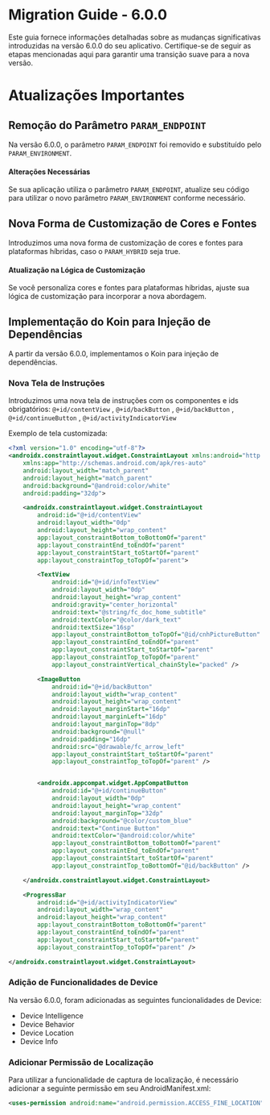 # Migration Guide - 6.0.0

Este guia fornece informações detalhadas sobre as mudanças significativas introduzidas na versão 6.0.0 do seu aplicativo. Certifique-se de seguir as etapas mencionadas aqui para garantir uma transição suave para a nova versão.

# Atualizações Importantes

## Remoção do Parâmetro `PARAM_ENDPOINT`

Na versão 6.0.0, o parâmetro `PARAM_ENDPOINT` foi removido e substituído pelo `PARAM_ENVIRONMENT`.

#### Alterações Necessárias

Se sua aplicação utiliza o parâmetro `PARAM_ENDPOINT`, atualize seu código para utilizar o novo parâmetro `PARAM_ENVIRONMENT` conforme necessário.

## Nova Forma de Customização de Cores e Fontes

Introduzimos uma nova forma de customização de cores e fontes para plataformas híbridas, caso o `PARAM_HYBRID` seja true.

#### Atualização na Lógica de Customização

Se você personaliza cores e fontes para plataformas híbridas, ajuste sua lógica de customização para incorporar a nova abordagem.

## Implementação do Koin para Injeção de Dependências

A partir da versão 6.0.0, implementamos o Koin para injeção de dependências.

### Nova Tela de Instruções

Introduzimos uma nova tela de instruções com os componentes e ids obrigatórios:
`@+id/contentView` <ConstraintLayout />, `@+id/backButton` <ImageButton />, `@+id/backButton` <ImageButton />, `@+id/continueButton` <AppCompatButton />, `@+id/activityIndicatorView` <ProgressBar />

Exemplo de tela customizada:

```xml
<?xml version="1.0" encoding="utf-8"?>
<androidx.constraintlayout.widget.ConstraintLayout xmlns:android="http://schemas.android.com/apk/res/android"
    xmlns:app="http://schemas.android.com/apk/res-auto"
    android:layout_width="match_parent"
    android:layout_height="match_parent"
    android:background="@android:color/white"
    android:padding="32dp">

    <androidx.constraintlayout.widget.ConstraintLayout
        android:id="@+id/contentView"
        android:layout_width="0dp"
        android:layout_height="wrap_content"
        app:layout_constraintBottom_toBottomOf="parent"
        app:layout_constraintEnd_toEndOf="parent"
        app:layout_constraintStart_toStartOf="parent"
        app:layout_constraintTop_toTopOf="parent">

        <TextView
            android:id="@+id/infoTextView"
            android:layout_width="0dp"
            android:layout_height="wrap_content"
            android:gravity="center_horizontal"
            android:text="@string/fc_doc_home_subtitle"
            android:textColor="@color/dark_text"
            android:textSize="16sp"
            app:layout_constraintBottom_toTopOf="@id/cnhPictureButton"
            app:layout_constraintEnd_toEndOf="parent"
            app:layout_constraintStart_toStartOf="parent"
            app:layout_constraintTop_toTopOf="parent"
            app:layout_constraintVertical_chainStyle="packed" />

        <ImageButton
            android:id="@+id/backButton"
            android:layout_width="wrap_content"
            android:layout_height="wrap_content"
            android:layout_marginStart="16dp"
            android:layout_marginLeft="16dp"
            android:layout_marginTop="8dp"
            android:background="@null"
            android:padding="16dp"
            android:src="@drawable/fc_arrow_left"
            app:layout_constraintStart_toStartOf="parent"
            app:layout_constraintTop_toTopOf="parent" />


        <androidx.appcompat.widget.AppCompatButton
            android:id="@+id/continueButton"
            android:layout_width="0dp"
            android:layout_height="wrap_content"
            android:layout_marginTop="32dp"
            android:background="@color/custom_blue"
            android:text="Continue Button"
            android:textColor="@android:color/white"
            app:layout_constraintBottom_toBottomOf="parent"
            app:layout_constraintEnd_toEndOf="parent"
            app:layout_constraintStart_toStartOf="parent"
            app:layout_constraintTop_toBottomOf="@id/backButton" />

    </androidx.constraintlayout.widget.ConstraintLayout>

    <ProgressBar
        android:id="@+id/activityIndicatorView"
        android:layout_width="wrap_content"
        android:layout_height="wrap_content"
        app:layout_constraintBottom_toBottomOf="parent"
        app:layout_constraintEnd_toEndOf="parent"
        app:layout_constraintStart_toStartOf="parent"
        app:layout_constraintTop_toTopOf="parent" />

</androidx.constraintlayout.widget.ConstraintLayout>
```

### Adição de Funcionalidades de Device

Na versão 6.0.0, foram adicionadas as seguintes funcionalidades de Device:

- Device Intelligence
- Device Behavior
- Device Location
- Device Info

### Adicionar Permissão de Localização

Para utilizar a funcionalidade de captura de localização, é necessário adicionar a seguinte permissão em seu AndroidManifest.xml:

```xml
<uses-permission android:name="android.permission.ACCESS_FINE_LOCATION" />
```
